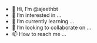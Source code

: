 - 👋 Hi, I’m @ajeethbt
- 👀 I’m interested in ...
- 🌱 I’m currently learning ...
- 💞️ I’m looking to collaborate on ...
- 📫 How to reach me ...

<!---
ajeethbt/ajeethbt is a ✨ special ✨ repository because its `README.md` (this file) appears on your GitHub profile.
You can click the Preview link to take a look at your changes.
--->
